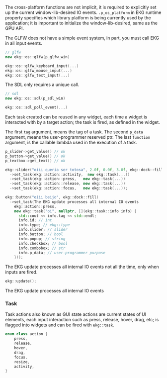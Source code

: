 The cross-platform functions are not implicit, it is required
to explicitly set up the current window-lib-desired IO events.
`.p_os_platform` in EKG runtime property specifies which
library platform is being currently used by the application;
it is important to initialize the window-lib-desired,
same as the GPU API.

The GLFW does not have a simple event system, in part, you
must call EKG in all input events.

```cpp
// glfw
new ekg::os::glfw(p_glfw_win)

ekg::os::glfw_keyboard_input(...)
ekg::os::glfw_mouse_input(...)
ekg::os::glfw_text_input(...)
```

The SDL only requires a unique call.

```cpp
// sdl
new ekg::os::sdl(p_sdl_win)

ekg::os::sdl_poll_event(...)
```

Each task created can be reused in any widget,
each time a widget is interacted with by a target action;
the task is fired, as defined in the widget.

The first `tag` argument, means the tag of a task.
The second `p_data` argument, means the user-programmer reserved ptr.
The last `function` argument, is the callable lambda used in the execution of a task.

```cpp
p_slider->get_value() // ok
p_button->get_value() // ok
p_textbox->get_text() // ok

ekg::slider("oiii queria ser totosa", 2.0f, 0.0f, 3.0f, ekg::dock::fill)
  ->set_task(ekg::action::activity,  new ekg::task(...))
  ->set_task(ekg::action::press,   new ekg::task(...))
  ->set_task(ekg::action::release, new ekg::task(...))
  ->set_task(ekg::action::focus,   new ekg::task(...));

ekg::button("oiii beijo", ekg::dock::fill)
  ->set_task(The EKG update processes all internal IO events
    ekg::action::press,
    new ekg::task("oi", nullptr, [](ekg::task::info info) {
      std::cout << info.tag << std::endl;
      info.id; // int
      info.type; // ekg::type
      info.slider; // slider
      info.button; // bool
      info.popup; // string
      info.checkbox; // bool
      info.combobox; // str
      info.p_data; // user-programmer purpose 
    }));
```

The EKG update processes all internal IO events
not all the time, only when inputs are fired.

```cpp
ekg::update();
```

The EKG update processes all internal IO events

### Task

Task actions also known as GUI state actions are current states of UI elements, each input interaction such as press, release, hover, drag, etc; is flagged into widgets and can be fired with `ekg::task`.

```cpp
enum class action {
    press,
    release,
    hover,
    drag,
    focus,
    resize,
    activity,
}
```